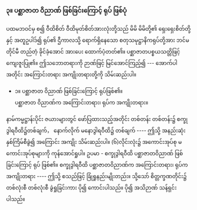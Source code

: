### ၃။ ပစ္ဆာဇာတ ဝိညာဏ် ဖြစ်ခြင်းကြောင့် ရုပ် ဖြစ်ပုံ

ပထမဘဝင်မှ စ၍ ဝီထိစိတ် ဝီထိမုတ်စိတ်အားလုံးတို့သည် မိမိ မိမိတို့၏ ရှေးရှေးစိတ်တို့နှင့် အတူဥပါဒ်၍ ရုပ်၏ ဌီကာလသို့ ရောက်ရှိနေသော စတုသမုဋ္ဌာနိကရုပ်တို့အား ဘင်မတိုင်မီ တည်တံ့ ခိုင်ခံ့အောင် အားပေး ထောက်ပံ့တတ်၏။ 
ပစ္ဆာဇာတပစ္စယသတ္တိဖြင့် ကျေးဇူးပြု၏။ 
ဤသဘောတရားကို ဉာဏ်ဖြင့် မြင်အောင်ကြည့်၍ --- အောက်ပါအတိုင်း အကြောင်းတရား အကျိုးတရားတို့ကို သိမ်းဆည်းပါ။

- ၁။ ပစ္ဆာဇာတ ဝိညာဏ် ဖြစ်ခြင်းကြောင့် ရုပ်ဖြစ်၏။
<br>ပစ္ဆာဇာတ ဝိညာဏ်က အကြောင်းတရား၊ ရုပ်က အကျိုးတရား။

နာမ်ကမ္မဋ္ဌာန်းပိုင်း ဇယားများတွင် ဖော်ပြထားသည့်အတိုင်း တစ်တန်း တစ်တန်း၌ စက္ခုဒွါရဝီထိ၌တစ်ချက်， နောက်လိုက် မနောဒွါရဝီထိ၌ တစ်ချက် ---- ဤသို့ အနည်းဆုံး နှစ်ကြိမ်စီခွဲ၍ အကြောင်း အကျိုး သိမ်းဆည်းပါ။ 
(၆)လိုင်းလုံး၌ အကောင်းအုပ်စု မကောင်းအုပ်စုများကို ကုန်အောင်ရှုပါ။ 
ဥပမာ - စက္ခုဒွါရဝီထိ ပစ္ဆာဇာတဝိညာဏ် ဖြစ်ခြင်းကြောင့် ရုပ် ဖြစ်၏။ 
စက္ခုဒွါရဝီထိ ပစ္ဆာဇာတဝိညာဏ်က အကြောင်းတရား၊ ရုပ်က အကျိုးတရား ---- ဤသို့ စသည်ဖြင့် ခြုံရှုနည်းမျိုးတည်း။ 
သို့သော် စိတ္တက္ခဏတိုင်း၌ တစ်လုံးစီ တစ်လုံးစီ ခွဲရှုခြင်းကား ပို၍ ကောင်းပါသည်။ 
ပို၍ အသိဉာဏ် သန့်ရှင်းပါသည်။
